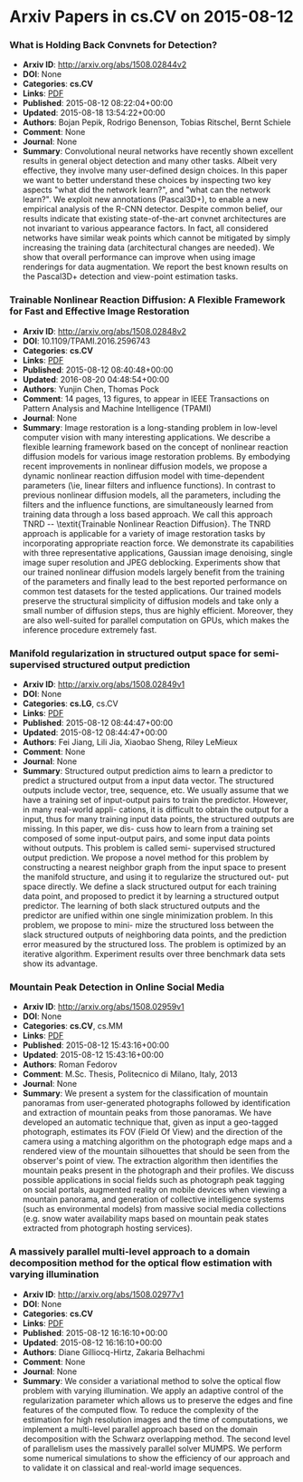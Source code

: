 # Arxiv Papers in cs.CV on 2015-08-12
### What is Holding Back Convnets for Detection?
- **Arxiv ID**: http://arxiv.org/abs/1508.02844v2
- **DOI**: None
- **Categories**: **cs.CV**
- **Links**: [PDF](http://arxiv.org/pdf/1508.02844v2)
- **Published**: 2015-08-12 08:22:04+00:00
- **Updated**: 2015-08-18 13:54:22+00:00
- **Authors**: Bojan Pepik, Rodrigo Benenson, Tobias Ritschel, Bernt Schiele
- **Comment**: None
- **Journal**: None
- **Summary**: Convolutional neural networks have recently shown excellent results in general object detection and many other tasks. Albeit very effective, they involve many user-defined design choices. In this paper we want to better understand these choices by inspecting two key aspects "what did the network learn?", and "what can the network learn?". We exploit new annotations (Pascal3D+), to enable a new empirical analysis of the R-CNN detector. Despite common belief, our results indicate that existing state-of-the-art convnet architectures are not invariant to various appearance factors. In fact, all considered networks have similar weak points which cannot be mitigated by simply increasing the training data (architectural changes are needed). We show that overall performance can improve when using image renderings for data augmentation. We report the best known results on the Pascal3D+ detection and view-point estimation tasks.



### Trainable Nonlinear Reaction Diffusion: A Flexible Framework for Fast and Effective Image Restoration
- **Arxiv ID**: http://arxiv.org/abs/1508.02848v2
- **DOI**: 10.1109/TPAMI.2016.2596743
- **Categories**: **cs.CV**
- **Links**: [PDF](http://arxiv.org/pdf/1508.02848v2)
- **Published**: 2015-08-12 08:40:48+00:00
- **Updated**: 2016-08-20 04:48:54+00:00
- **Authors**: Yunjin Chen, Thomas Pock
- **Comment**: 14 pages, 13 figures, to appear in IEEE Transactions on Pattern
  Analysis and Machine Intelligence (TPAMI)
- **Journal**: None
- **Summary**: Image restoration is a long-standing problem in low-level computer vision with many interesting applications. We describe a flexible learning framework based on the concept of nonlinear reaction diffusion models for various image restoration problems. By embodying recent improvements in nonlinear diffusion models, we propose a dynamic nonlinear reaction diffusion model with time-dependent parameters (\ie, linear filters and influence functions). In contrast to previous nonlinear diffusion models, all the parameters, including the filters and the influence functions, are simultaneously learned from training data through a loss based approach. We call this approach TNRD -- \textit{Trainable Nonlinear Reaction Diffusion}. The TNRD approach is applicable for a variety of image restoration tasks by incorporating appropriate reaction force. We demonstrate its capabilities with three representative applications, Gaussian image denoising, single image super resolution and JPEG deblocking. Experiments show that our trained nonlinear diffusion models largely benefit from the training of the parameters and finally lead to the best reported performance on common test datasets for the tested applications. Our trained models preserve the structural simplicity of diffusion models and take only a small number of diffusion steps, thus are highly efficient. Moreover, they are also well-suited for parallel computation on GPUs, which makes the inference procedure extremely fast.



### Manifold regularization in structured output space for semi-supervised structured output prediction
- **Arxiv ID**: http://arxiv.org/abs/1508.02849v1
- **DOI**: None
- **Categories**: **cs.LG**, cs.CV
- **Links**: [PDF](http://arxiv.org/pdf/1508.02849v1)
- **Published**: 2015-08-12 08:44:47+00:00
- **Updated**: 2015-08-12 08:44:47+00:00
- **Authors**: Fei Jiang, Lili Jia, Xiaobao Sheng, Riley LeMieux
- **Comment**: None
- **Journal**: None
- **Summary**: Structured output prediction aims to learn a predictor to predict a structured output from a input data vector. The structured outputs include vector, tree, sequence, etc. We usually assume that we have a training set of input-output pairs to train the predictor. However, in many real-world appli- cations, it is difficult to obtain the output for a input, thus for many training input data points, the structured outputs are missing. In this paper, we dis- cuss how to learn from a training set composed of some input-output pairs, and some input data points without outputs. This problem is called semi- supervised structured output prediction. We propose a novel method for this problem by constructing a nearest neighbor graph from the input space to present the manifold structure, and using it to regularize the structured out- put space directly. We define a slack structured output for each training data point, and proposed to predict it by learning a structured output predictor. The learning of both slack structured outputs and the predictor are unified within one single minimization problem. In this problem, we propose to mini- mize the structured loss between the slack structured outputs of neighboring data points, and the prediction error measured by the structured loss. The problem is optimized by an iterative algorithm. Experiment results over three benchmark data sets show its advantage.



### Mountain Peak Detection in Online Social Media
- **Arxiv ID**: http://arxiv.org/abs/1508.02959v1
- **DOI**: None
- **Categories**: **cs.CV**, cs.MM
- **Links**: [PDF](http://arxiv.org/pdf/1508.02959v1)
- **Published**: 2015-08-12 15:43:16+00:00
- **Updated**: 2015-08-12 15:43:16+00:00
- **Authors**: Roman Fedorov
- **Comment**: M.Sc. Thesis, Politecnico di Milano, Italy, 2013
- **Journal**: None
- **Summary**: We present a system for the classification of mountain panoramas from user-generated photographs followed by identification and extraction of mountain peaks from those panoramas. We have developed an automatic technique that, given as input a geo-tagged photograph, estimates its FOV (Field Of View) and the direction of the camera using a matching algorithm on the photograph edge maps and a rendered view of the mountain silhouettes that should be seen from the observer's point of view. The extraction algorithm then identifies the mountain peaks present in the photograph and their profiles. We discuss possible applications in social fields such as photograph peak tagging on social portals, augmented reality on mobile devices when viewing a mountain panorama, and generation of collective intelligence systems (such as environmental models) from massive social media collections (e.g. snow water availability maps based on mountain peak states extracted from photograph hosting services).



### A massively parallel multi-level approach to a domain decomposition method for the optical flow estimation with varying illumination
- **Arxiv ID**: http://arxiv.org/abs/1508.02977v1
- **DOI**: None
- **Categories**: **cs.CV**
- **Links**: [PDF](http://arxiv.org/pdf/1508.02977v1)
- **Published**: 2015-08-12 16:16:10+00:00
- **Updated**: 2015-08-12 16:16:10+00:00
- **Authors**: Diane Gilliocq-Hirtz, Zakaria Belhachmi
- **Comment**: None
- **Journal**: None
- **Summary**: We consider a variational method to solve the optical flow problem with varying illumination. We apply an adaptive control of the regularization parameter which allows us to preserve the edges and fine features of the computed flow. To reduce the complexity of the estimation for high resolution images and the time of computations, we implement a multi-level parallel approach based on the domain decomposition with the Schwarz overlapping method. The second level of parallelism uses the massively parallel solver MUMPS. We perform some numerical simulations to show the efficiency of our approach and to validate it on classical and real-world image sequences.



